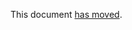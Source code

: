 This document [has moved].

[has moved]: https://github.com/dart-lang/language/blob/main/accepted/3.7/wildcard-variables/feature-specification.md
